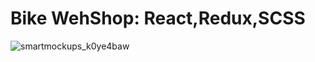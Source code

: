 # Bike WehShop: React,Redux,SCSS

![smartmockups_k0ye4baw](https://user-images.githubusercontent.com/47244433/65553981-8f74e780-df28-11e9-8321-6ebcf344c0a5.png)
